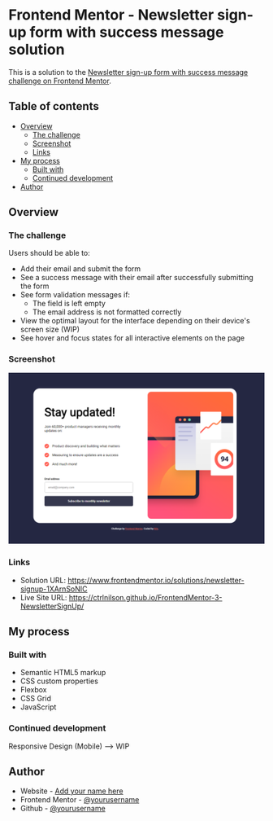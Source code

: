 # Frontend Mentor - Newsletter sign-up form with success message solution

This is a solution to the [Newsletter sign-up form with success message challenge on Frontend Mentor](https://www.frontendmentor.io/challenges/newsletter-signup-form-with-success-message-3FC1AZbNrv). 

## Table of contents

- [Overview](#overview)
  - [The challenge](#the-challenge)
  - [Screenshot](#screenshot)
  - [Links](#links)
- [My process](#my-process)
  - [Built with](#built-with)
  - [Continued development](#continued-development)
- [Author](#author)

## Overview

### The challenge

Users should be able to:

- Add their email and submit the form
- See a success message with their email after successfully submitting the form
- See form validation messages if:
  - The field is left empty
  - The email address is not formatted correctly
- View the optimal layout for the interface depending on their device's screen size (WIP)
- See hover and focus states for all interactive elements on the page

### Screenshot

![](./assets/images/screenshot.PNG)

### Links

- Solution URL: https://www.frontendmentor.io/solutions/newsletter-signup-1XArnSoNIC
- Live Site URL: https://ctrlnilson.github.io/FrontendMentor-3-NewsletterSignUp/

## My process

### Built with

- Semantic HTML5 markup
- CSS custom properties
- Flexbox
- CSS Grid
- JavaScript

### Continued development

Responsive Design (Mobile) --> WIP

## Author

- Website - [Add your name here](https://www.your-site.com)
- Frontend Mentor - [@yourusername](https://www.frontendmentor.io/profile/yourusername)
- Github - [@yourusername](https://www.twitter.com/yourusername)


